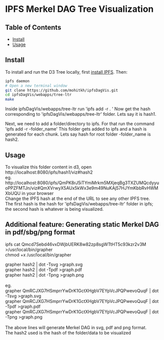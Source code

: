 # IPFS Merkel DAG Tree Visualization

## Table of Contents

- [Install](#install)
- [Usage](#usage)

## Install

To install and run the D3 Tree locally, first [install IPFS](https://dist.ipfs.io/go-ipfs/v0.4.0). Then:


```sh
ipfs daemon
# Open a new terminal window
git clone https://github.com/mohitkh/ipfsDagVis.git
cd ipfsDagVis/webapps/tree-ltr
make
```
Inside ipfsDagVis/webapps/tree-ltr run 'ipfs add -r . '
Now get the hash corresponding to 'ipfsDagVis/webapps/tree-ltr' folder. Lets say it is hash1.

Next, we need to add a folder/directory to ipfs. For that run the command 'ipfs add -r -folder_name'
This folder gets added to ipfs and a hash is generated for each chunk. Lets say hash for root folder -folder_name is hash2.

## Usage
To visualize this folder content in d3, open http://localhost:8080/ipfs/hash1/viz#hash2  <br/>
eg. http://localhost:8080/ipfs/QmPK8rJ5iTYmiMrkm5MXjeqBg3TXZUMQcdyyuoPPZFMTJn/viz#QmXVrwyX5AUx5kWx3e9m49NuKAj57HJYmKbbRvHWMXbUQU
in your browser  <br />
Change the IPFS hash at the end of the URL to see any other IPFS tree. <br />
The first hash is the hash for 'ipfsDagVis/webapps/tree-ltr' folder in ipfs; the second hash is whatever is being visualized. <br />

## Additional feature: Generating static Merkel DAG in pdf/sbg/png format
ipfs cat Qmcd7Sebd46vxDWjbUERK8w82zp8sgWTtHT5c93kzr2v3M  >/usr/local/bin/grapher <br />
chmod +x /usr/local/bin/grapher  <br />

grapher hash2 | dot -Tsvg >graph.svg <br />
grapher hash2 | dot -Tpdf >graph.pdf <br />
grapher hash2 | dot -Tpng >graph.png <br />
 <br />
eg. <br />
grapher QmRCJXG7HSmprrYwDrK1GctXHgbV7EYpVcJPQPwevoQuqF | dot -Tsvg >graph.svg <br />
grapher QmRCJXG7HSmprrYwDrK1GctXHgbV7EYpVcJPQPwevoQuqF | dot -Tpdf >graph.pdf <br />
grapher QmRCJXG7HSmprrYwDrK1GctXHgbV7EYpVcJPQPwevoQuqF | dot -Tpng >graph.png <br />
 <br />
The above lines will generate Merkel DAG in svg, pdf and png format. <br />
The hash2 used is the hash of the folder/data to be visualized <br />
